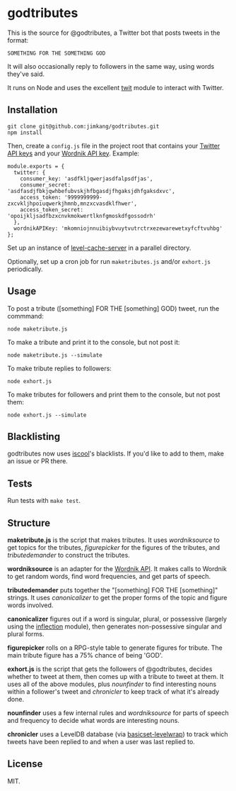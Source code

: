 godtributes
===========

This is the source for @godtributes, a Twitter bot that posts tweets in the format:

    SOMETHING FOR THE SOMETHING GOD

It will also occasionally reply to followers in the same way, using words they've said.

It runs on Node and uses the excellent [twit](https://github.com/ttezel/twit) module to interact with Twitter.

Installation
------------

    git clone git@github.com:jimkang/godtributes.git
    npm install

Then, create a `config.js` file in the project root that contains your [Twitter API keys](https://apps.twitter.com/) and your [Wordnik API key](http://developer.wordnik.com/). Example:

    module.exports = {
      twitter: {
        consumer_key: 'asdfkljqwerjasdfalpsdfjas',
        consumer_secret: 'asdfasdjfbkjqwhbefubvskjhfbgasdjfhgaksjdhfgaksdxvc',
        access_token: '9999999999-zxcvkljhpoiuqwerkjhmnb,mnzxcvasdklfhwer',
        access_token_secret: 'opoijkljsadfbzxcnvkmokwertlknfgmoskdfgossodrh'
      },
      wordnikAPIKey: 'mkomniojnnuibiybvuytvutrctrxezewarewetxyfcftvuhbg'
    };

Set up an instance of [level-cache-server](https://github.com/jimkang/level-cache-server) in a parallel directory.

Optionally, set up a cron job for run `maketributes.js` and/or `exhort.js` periodically.

Usage
-----

To post a tribute ([something] FOR THE [something] GOD) tweet, run the commmand:

    node maketribute.js

To make a tribute and print it to the console, but not post it:

    node maketribute.js --simulate

To make tribute replies to followers:

    node exhort.js

To make tributes for followers and print them to the console, but not post them:

    node exhort.js --simulate

Blacklisting
------------

godtributes now uses [iscool](https://github.com/jimkang/iscool)'s blacklists. If you'd like to add to them, make an issue or PR there.

Tests
-----

Run tests with `make test`.

Structure
---------

**maketribute.js** is the script that makes tributes. It uses *wordniksource* to get topics for the tributes, *figurepicker* for the figures of the tributes, and *tributedemander* to construct the tributes.

**wordniksource** is an adapter for the [Wordnik API](developer.wordnik.com/docs.html). It makes calls to Wordnik to get random words, find word frequencies, and get parts of speech.

**tributedemander** puts together the "[something] FOR THE [something]" strings. It uses *canonicalizer* to get the proper forms of the topic and figure words involved.

**canonicalizer** figures out if a word is singular, plural, or possessive (largely using the [inflection](https://www.npmjs.org/package/inflection) module), then generates non-possessive singular and plural forms.

**figurepicker** rolls on a RPG-style table to generate figures for tribute. The main tribute figure has a 75% chance of being 'GOD'.


**exhort.js** is the script that gets the followers of @godtributes, decides whether to tweet at them, then comes up with a tribute to tweet at them. It uses all of the above modules, plus *nounfinder* to find interesting nouns within a follower's tweet and *chronicler* to keep track of what it's already done.

**nounfinder** uses a few internal rules and *wordniksource* for parts of speech and frequency to decide what words are interesting nouns.

**chronicler** uses a LevelDB database (via [basicset-levelwrap](https://github.com/jimkang/basicset-levelwrap)) to track which tweets have been replied to and when a user was last replied to.

License
-------

MIT.
